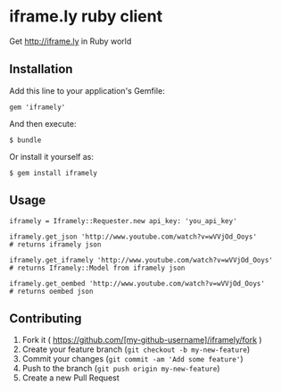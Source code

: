 # iframe.ly ruby client

Get http://iframe.ly in Ruby world

## Installation

Add this line to your application's Gemfile:

    gem 'iframely'

And then execute:

    $ bundle

Or install it yourself as:

    $ gem install iframely

## Usage


    iframely = Iframely::Requester.new api_key: 'you_api_key'

    iframely.get_json 'http://www.youtube.com/watch?v=wVVjOd_Ooys'
    # returns iframely json
    
    iframely.get_iframely 'http://www.youtube.com/watch?v=wVVjOd_Ooys'
    # returns Iframely::Model from iframely json

    iframely.get_oembed 'http://www.youtube.com/watch?v=wVVjOd_Ooys'
    # returns oembed json


## Contributing

1. Fork it ( https://github.com/[my-github-username]/iframely/fork )
2. Create your feature branch (`git checkout -b my-new-feature`)
3. Commit your changes (`git commit -am 'Add some feature'`)
4. Push to the branch (`git push origin my-new-feature`)
5. Create a new Pull Request
